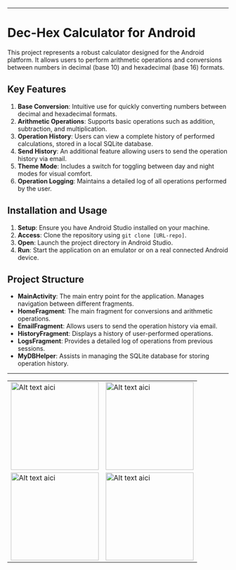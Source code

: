 

---

# Dec-Hex Calculator for Android

This project represents a robust calculator designed for the Android platform. It allows users to perform arithmetic operations and conversions between numbers in decimal (base 10) and hexadecimal (base 16) formats.

## Key Features

1. **Base Conversion**: Intuitive use for quickly converting numbers between decimal and hexadecimal formats.
2. **Arithmetic Operations**: Supports basic operations such as addition, subtraction, and multiplication.
3. **Operation History**: Users can view a complete history of performed calculations, stored in a local SQLite database.
4. **Send History**: An additional feature allowing users to send the operation history via email.
5. **Theme Mode**: Includes a switch for toggling between day and night modes for visual comfort.
6. **Operation Logging**: Maintains a detailed log of all operations performed by the user.

## Installation and Usage

1. **Setup**: Ensure you have Android Studio installed on your machine.
2. **Access**: Clone the repository using `git clone [URL-repo]`.
3. **Open**: Launch the project directory in Android Studio.
4. **Run**: Start the application on an emulator or on a real connected Android device.

## Project Structure

- **MainActivity**: The main entry point for the application. Manages navigation between different fragments.
- **HomeFragment**: The main fragment for conversions and arithmetic operations.
- **EmailFragment**: Allows users to send the operation history via email.
- **HistoryFragment**: Displays a history of user-performed operations.
- **LogsFragment**: Provides a detailed log of operations from previous sessions.
- **MyDBHelper**: Assists in managing the SQLite database for storing operation history.



---

<table border="0">
<tr>
<td>

<img src="https://github.com/EidriiaN/android-calculator-dec-hex/assets/104308856/41c220b6-ee98-4508-bf72-4b9996d30146" alt="Alt text aici" width="200"/>

</td>
<td>

<img src="https://github.com/EidriiaN/android-calculator-dec-hex/assets/104308856/4bca4400-5bf7-48a5-b16c-5e09dc4b7503" alt="Alt text aici" width="200"/>

</td>
</tr>
<tr>
<td>

<img src="https://github.com/EidriiaN/android-calculator-dec-hex/assets/104308856/ab31884a-bb9c-45d5-b8a1-c9b2e3597f2e" alt="Alt text aici" width="200"/>

</td>
<td>

<img src="https://github.com/EidriiaN/android-calculator-dec-hex/assets/104308856/219065bd-b4d8-4ee7-81b5-7d108cbc2668" alt="Alt text aici" width="200"/>

</td>
</tr>
</table>




